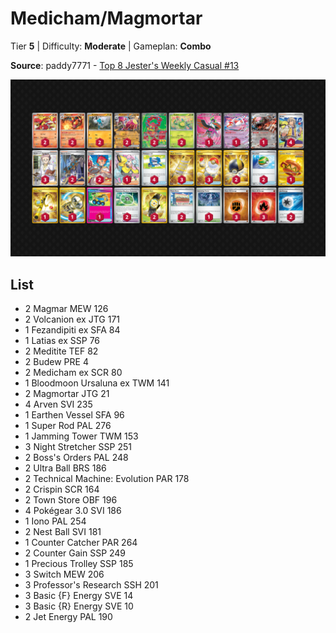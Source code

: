 # Medicham/Magmortar

Tier **5** | Difficulty: **Moderate** | Gameplan: **Combo**

**Source**: paddy7771 - [Top 8 Jester's Weekly Casual #13](https://play.limitlesstcg.com/tournament/68244a594c6488b18ed5e85a/player/paddy7771/decklist)

![decklist](../../!Images/Standard/16SVI-JTG/Medicham-Magmortar.png)

## List
* 2 Magmar MEW 126
* 2 Volcanion ex JTG 171
* 1 Fezandipiti ex SFA 84
* 1 Latias ex SSP 76
* 2 Meditite TEF 82
* 2 Budew PRE 4
* 2 Medicham ex SCR 80
* 1 Bloodmoon Ursaluna ex TWM 141
* 2 Magmortar JTG 21
* 4 Arven SVI 235
* 1 Earthen Vessel SFA 96
* 1 Super Rod PAL 276
* 1 Jamming Tower TWM 153
* 3 Night Stretcher SSP 251
* 2 Boss's Orders PAL 248
* 2 Ultra Ball BRS 186
* 2 Technical Machine: Evolution PAR 178
* 2 Crispin SCR 164
* 2 Town Store OBF 196
* 4 Pokégear 3.0 SVI 186
* 1 Iono PAL 254
* 2 Nest Ball SVI 181
* 1 Counter Catcher PAR 264
* 2 Counter Gain SSP 249
* 1 Precious Trolley SSP 185
* 3 Switch MEW 206
* 3 Professor's Research SSH 201
* 3 Basic {F} Energy SVE 14
* 3 Basic {R} Energy SVE 10
* 2 Jet Energy PAL 190
